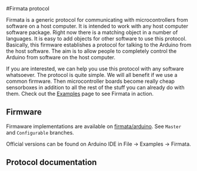 #Firmata protocol

Firmata is a generic protocol for communicating with microcontrollers from software on a host computer. It is intended to work with any host computer software package. Right now there is a matching object in a number of languages. It is easy to add objects for other software to use this protocol. Basically, this firmware establishes a protocol for talking to the Arduino from the host software. The aim is to allow people to completely control the Arduino from software on the host computer.


If you are interested, we can help you use this protocol with any software whatsoever. The protocol is quite simple. We will all benefit if we use a common firmware. Then microcontroller boards become really cheap sensorboxes in addition to all the rest of the stuff you can already do with them. Check out the [Examples](http://firmata.org/wiki/Examples) page to see Firmata in action.

## Firmware
Firmaware implementations are available on [firmata/arduino](https://github.com/firmata/arduino). See `Master` and `Configurable` branches.

Official versions can be found on Arduino IDE in File -> Examples -> Firmata.

## Protocol documentation